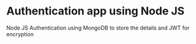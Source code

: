 # Authentication app using Node JS
Node JS Authentication using MongoDB to store the details and JWT for encryption

